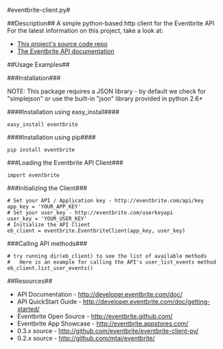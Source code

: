 #eventbrite-client.py#

##Description##
A simple python-based http client for the Eventbrite API
For the latest information on this project, take a look at:
* [This project's source code repo](http://github.com/eventbrite/eventbrite-client-py/)
* [The Eventbrite API documentation](http://developer.eventbrite.com/doc/)

##Usage Examples##

###Installation###

NOTE:  This package requires a JSON library - by default we check for "simplejson" or use the built-in "json" library provided in python 2.6+

####Installation using easy_install####

    easy_install eventbrite

####Installation using pip####

    pip install eventbrite

###Loading the Eventbrite API Client###

    import eventbrite

###Initializing the Client###

    # Set your API / Application key - http://eventbrite.com/api/key
    app_key = 'YOUR_APP_KEY'
    # Set your user_key - http://eventbrite.com/userkeyapi
    user_key = 'YOUR_USER_KEY'
    # Initialize the API Client
    eb_client = eventbrite.EventbriteClient(app_key, user_key)

###Calling API methods###

    # try running dir(eb_client) to see the list of available methods
    #   Here is an example for calling the API's user_list_events method
    eb_client.list_user_events()

##Resources##
* API Documentation - <http://developer.eventbrite.com/doc/>
* API QuickStart Guide - <http://developer.eventbrite.com/doc/getting-started/>
* Eventbrite Open Source - <http://eventbrite.github.com/>
* Eventbrite App Showcase - <http://eventbrite.appstores.com/>
* 0.3.x source - <http://github.com/eventbrite/eventbrite-client-py/>
* 0.2.x source - <http://github.com/mtai/eventbrite/>
